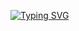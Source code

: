 [![Typing SVG](https://readme-typing-svg.demolab.com?font=Fira+Code&size=25&pause=1000&color=10CF00&background=000000DA&random=false&width=435&lines=Hello+There%2C+;Welcome+to+my+profile)](https://git.io/typing-svg)
